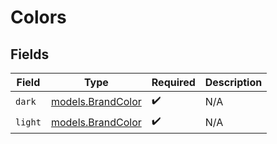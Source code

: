 # Colors


## Fields

| Field                                        | Type                                         | Required                                     | Description                                  |
| -------------------------------------------- | -------------------------------------------- | -------------------------------------------- | -------------------------------------------- |
| `dark`                                       | [models.BrandColor](../models/brandcolor.md) | :heavy_check_mark:                           | N/A                                          |
| `light`                                      | [models.BrandColor](../models/brandcolor.md) | :heavy_check_mark:                           | N/A                                          |
